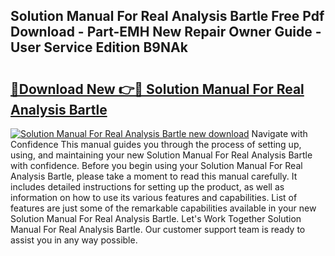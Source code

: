 ## Solution Manual For Real Analysis Bartle Free Pdf Download - Part-EMH New Repair Owner Guide - User Service Edition B9NAk

# <h2><a href="http://bc46797.oget.top/?id=Solution+Manual+For+Real+Analysis+Bartle">🔗Download New 👉🔴 Solution Manual For Real Analysis Bartle</a></h2>

[![Solution Manual For Real Analysis Bartle new download](https://i.imgur.com/5g1atiW.png)](http://bc46797.oget.top/?id=Solution+Manual+For+Real+Analysis+Bartle)
Navigate with Confidence This manual guides you through the process of setting up, using, and maintaining your new Solution Manual For Real Analysis Bartle with confidence. Before you begin using your Solution Manual For Real Analysis Bartle, please take a moment to read this manual carefully. It includes detailed instructions for setting up the product, as well as information on how to use its various features and capabilities. List of features are just some of the remarkable capabilities available in your new Solution Manual For Real Analysis Bartle. Let's Work Together Solution Manual For Real Analysis Bartle. Our customer support team is ready to assist you in any way possible.
